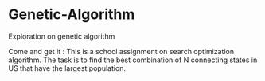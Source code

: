 # Genetic-Algorithm
Exploration on genetic algorithm

Come and get it : This is a school assignment on search optimization algorithm. The task is to find the best combination of N connecting states in US that have the largest population.

